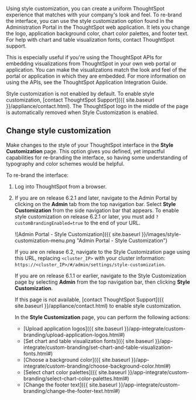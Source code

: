 Using style customization, you can create a uniform ThoughtSpot experience that
matches with your company's look and feel. To re-brand the interface, you can
use the style customization option found in the Administration Portal in the ThoughtSpot
web application. It lets you change the logo, application background color,
chart color palettes, and footer text. For help with chart and table
visualization fonts, contact ThoughtSpot support.

This is especially useful if you're using the ThoughtSpot APIs for embedding
visualizations from ThoughtSpot in your own web portal or application. You can
make the visualizations match the look and feel of the portal or application in
which they are embedded. For more information on using the APIs, see the
ThoughtSpot Application Integration Guide.

Style customization is not enabled by default. To enable style customization, [contact ThoughtSpot Support]({{ site.baseurl }}/appliance/contact.html). The ThoughtSpot logo in the middle of the page is automatically removed when Style Customization is enabled.

## Change style customization

Make changes to the style of your ThoughtSpot interface in the **Style Customization** page. This option gives you defined, yet impactful capabilities for re-branding the interface, so having some understanding of typography and color schemes would be helpful.

To re-brand the interface:

1. Log into ThoughtSpot from a browser.

2. If you are on release 6.2.1 and later, navigate to the Admin Portal by clicking on the **Admin** tab from the top navigation bar. Select **Style Customization** from the side navigation bar that appears. To enable style customization on release 6.2.1 or later, you must add `?customBrandingEnabled=true` to the end of your URL.

    ![Admin Portal - Style Customization]({{ site.baseurl }}/images/style-customization-menu.png "Admin Portal - Style Customization")

    If you are on release 6.2, navigate to the Style Customization page using this URL, replacing `<cluster_IP>` with your cluster information: `https://<cluster_IP>/#/admin/settings/style-customization`.

    If you are on release 6.1.1 or earlier, navigate to the Style Customization page by selecting **Admin** from the top navigation bar, then clicking **Style Customization**.

    If this page is not available, [contact ThoughtSpot Support]({{ site.baseurl }}/appliance/contact.html) to enable style customization.


    In the **Style Customization** page, you can perform the following actions:

    -   [Upload application logos]({{ site.baseurl }}/app-integrate/custom-branding/upload-application-logos.html#)
    -   [Set chart and table visualization fonts]({{ site.baseurl }}/app-integrate/custom-branding/set-chart-and-table-visualization-fonts.html#)
    -   [Choose a background color]({{ site.baseurl }}/app-integrate/custom-branding/choose-background-color.html#)
    -   [Select chart color palettes]({{ site.baseurl }}/app-integrate/custom-branding/select-chart-color-palettes.html#)
    -   [Change the footer text]({{ site.baseurl }}/app-integrate/custom-branding/change-the-footer-text.html#)
